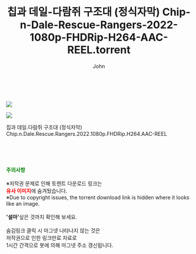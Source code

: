 ﻿---
layout: post
title:  "    칩과 데일-다람쥐 구조대 (정식자막) Chip-n-Dale-Rescue-Rangers-2022-1080p-FHDRip-H264-AAC-REEL.torrent"
author: John
categories: [ 영화 ]
tags: [  ]
image: https://torrentrj54.com/uploadfile/full/acbcc91b6a24880fbb978701569d42df76c38a73.jpg"/></p><p><img src="https://torrentrj54.com/uploadfile/full/f5214b1b37c373dacf6c98cf28496ecbafee3e1e.jpg 
description: "    칩과 데일-다람쥐 구조대 (정식자막) Chip-n-Dale-Rescue-Rangers-2022-1080p-FHDRip-H264-AAC-REEL torrent 정보 공유"
toc: true
toc_sticky: true
---

<br>
<p><img src="https://torrentrj54.com/uploadfile/full/acbcc91b6a24880fbb978701569d42df76c38a73.jpg"/></p><p><img src="https://torrentrj54.com/uploadfile/full/f5214b1b37c373dacf6c98cf28496ecbafee3e1e.jpg"/></p>
 칩과 데일.다람쥐 구조대 (정식자막) Chip.n.Dale.Rescue.Rangers.2022.1080p.FHDRip.H264.AAC-REEL  
    
<br><br><br>
<p data-ke-size="size16"><b><span style="color: green;">주의사항</span></b><br /><br />※저작권 문제로 인해 토렌트 다운로드 링크는<br /><b><span style="color: red;">유사 이미지</span></b>에 숨겨뒀습니다.<br />※Due to copyright issues, the torrent download link is hidden where it looks like an image.<br /><br /><b>'설마'</b>싶은 것까지 확인해 보세요.<br /><br />숨김링크 클릭 시 마그넷 나타나지 않는 것은<br />저작권으로 인한 링크만료 자료로<br />1시간 간격으로 봇에 의해 마그넷 주소 갱신됩니다.</p>
